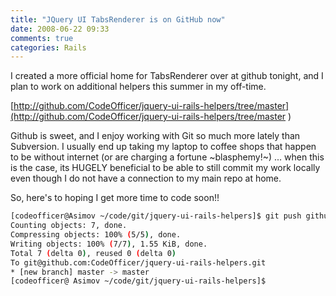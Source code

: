 ```yaml
---
title: "JQuery UI TabsRenderer is on GitHub now"
date: 2008-06-22 09:33
comments: true
categories: Rails
---
```


I created a more official home for TabsRenderer over at github tonight, and I plan to work on additional helpers this summer in my off-time.

[http://github.com/CodeOfficer/jquery-ui-rails-helpers/tree/master](http://github.com/CodeOfficer/jquery-ui-rails-helpers/tree/master
)

Github is sweet, and I enjoy working with Git so much more lately than Subversion. I usually end up taking my laptop to coffee shops that happen to be without internet (or are charging a fortune ~blasphemy!~) ... when this is the case, its HUGELY beneficial to be able to still commit my work locally even though I do not have a connection to my main repo at home.

So, here's to hoping I get more time to code soon!!

~~~ bash
[codeofficer@Asimov ~/code/git/jquery-ui-rails-helpers]$ git push github master
Counting objects: 7, done.
Compressing objects: 100% (5/5), done.
Writing objects: 100% (7/7), 1.55 KiB, done.
Total 7 (delta 0), reused 0 (delta 0)
To git@github.com:CodeOfficer/jquery-ui-rails-helpers.git
* [new branch] master -> master
[codeofficer@ Asimov ~/code/git/jquery-ui-rails-helpers]$
~~~
